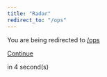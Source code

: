 ```yaml
---
title: "Radar"
redirect_to: "/ops"
---
```


<div class="flex flex-col gap-6 mx-auto w-fit text-center items-center mt-40">
  <div class="flex flex-col gap-2">
    <span class="">You are being redirected to</span>
    <a href="/ops"><u>/ops</u></a>
  </div>

  <a class="btn-outline w-fit" href="/ops">Continue</a>

  <span class="text-xs">in <span id="counter">4</span> second(s)</span>
</div>

<script>
  var interval
  interval = setInterval(function() {
    var div = document.querySelector("#counter")
    var count = div.textContent * 1 - 1
    div.textContent = count
    if (count <= 0) {
      window.location.replace("/ops")
      clearInterval(interval)
    }
  }, 1000)
</script>
